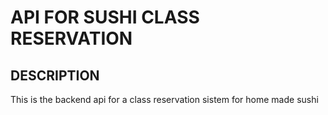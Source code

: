# API FOR SUSHI CLASS RESERVATION

## DESCRIPTION
This is the backend api for a class reservation sistem for home made sushi
